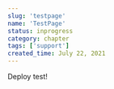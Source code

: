 ```yaml
---
slug: 'testpage'
name: 'TestPage'
status: inprogress
category: chapter
tags: ['support']
created_time: July 22, 2021
---
```


Deploy test!

<br />


